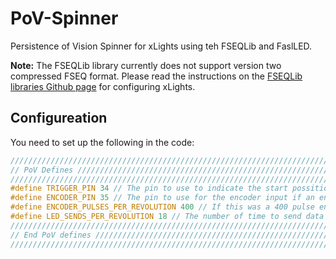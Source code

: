 # PoV-Spinner
Persistence of Vision Spinner for xLights using teh FSEQLib and FaslLED.

**Note:** The FSEQLib library currently does not support version two compressed FSEQ format. Please read the instructions on the [FSEQLib libraries Github page](https://github.com/ShaunPrice/FSEQLib) for configuring xLights.

## Configureation ##

You need to set up the following in the code:
``` C
/////////////////////////////////////////////////////////////////////////////////////////////////////////
// PoV Defines //////////////////////////////////////////////////////////////////////////////////////////
/////////////////////////////////////////////////////////////////////////////////////////////////////////
#define TRIGGER_PIN 34 // The pin to use to indicate the start possition
#define ENCODER_PIN 35 // The pin to use for the encoder input if an encoder is used.
#define ENCODER_PULSES_PER_REVOLUTION 400 // If this was a 400 pulse encoder it should be 400. 0 means no encoder, use timmed revolution from start.
#define LED_SENDS_PER_REVOLUTION 18 // The number of time to send data top the LED's per revolution 
/////////////////////////////////////////////////////////////////////////////////////////////////////////
// End PoV defines //////////////////////////////////////////////////////////////////////////////////////
/////////////////////////////////////////////////////////////////////////////////////////////////////////
```
